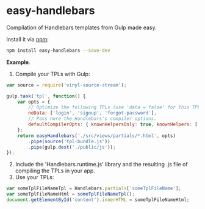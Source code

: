 # easy-handlebars
Compilation of Handlebars templates from Gulp made easy.

Install it via [npm](https://www.npmjs.com/):
``` bash
npm install easy-handlebars --save-dev
```
**Example**.

1. Compile your TPLs with Gulp:
```javascript
var source = require('vinyl-source-stream');

gulp.task('tpl', function() {
    var opts = {
        // Optimize the following TPLs (use 'data = false' for this TPLs).
        noData: ['login', 'signup', 'forgot-password'],
        // Pass here the Handlebars's compiler options.
        defaultCompilerOpts: { knownHelpersOnly: true, knownHelpers: ['basePath', 'breakLines'] }
    };
    return easyHandlebars('./src/views/partials/*.html', opts)
        .pipe(source('tpl-bundle.js'))
        .pipe(gulp.dest('./public/js'));
});
```
2. Include the 'Handlebars.runtime.js' library and the resulting .js file of compiling the TPLs in your app.
3. Use your TPLs:
```javascript
var someTplFileNameTpl = Handlebars.partials['someTplFileName'];
var someTplFileNameHtml = someTplFileNameTpl();
document.getElementById('content').innerHTML = someTplFileNameHtml;
```
